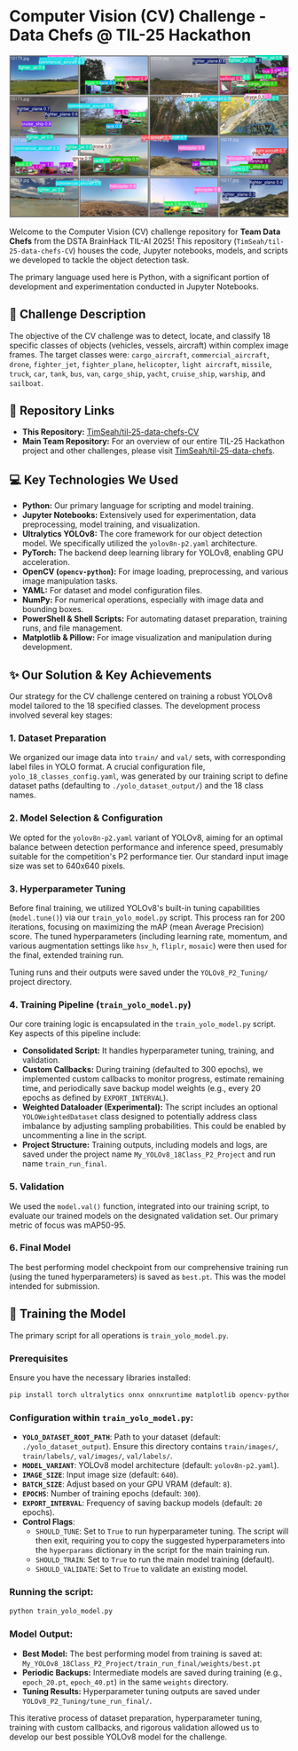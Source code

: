 # Computer Vision (CV) Challenge - Data Chefs @ TIL-25 Hackathon

![Validation Batch Prediction](felixfelixfelix/YOLOv8_P2_Tuning/train9/val_batch2_pred.jpg)

Welcome to the Computer Vision (CV) challenge repository for **Team Data Chefs** from the DSTA BrainHack TIL-AI 2025! This repository (`TimSeah/til-25-data-chefs-CV`) houses the code, Jupyter notebooks, models, and scripts we developed to tackle the object detection task.

The primary language used here is Python, with a significant portion of development and experimentation conducted in Jupyter Notebooks.

## 📝 Challenge Description

The objective of the CV challenge was to detect, locate, and classify 18 specific classes of objects (vehicles, vessels, aircraft) within complex image frames. The target classes were: `cargo_aircraft`, `commercial_aircraft`, `drone`, `fighter_jet`, `fighter_plane`, `helicopter`, `light aircraft`, `missile`, `truck`, `car`, `tank`, `bus`, `van`, `cargo_ship`, `yacht`, `cruise_ship`, `warship`, and `sailboat`.

## 🔗 Repository Links

*   **This Repository:** [TimSeah/til-25-data-chefs-CV](https://github.com/TimSeah/til-25-data-chefs-CV)
*   **Main Team Repository:** For an overview of our entire TIL-25 Hackathon project and other challenges, please visit [TimSeah/til-25-data-chefs](https://github.com/TimSeah/til-25-data-chefs).

## 💻 Key Technologies We Used

*   **Python:** Our primary language for scripting and model training.
*   **Jupyter Notebooks:** Extensively used for experimentation, data preprocessing, model training, and visualization.
*   **Ultralytics YOLOv8:** The core framework for our object detection model. We specifically utilized the `yolov8n-p2.yaml` architecture.
*   **PyTorch:** The backend deep learning library for YOLOv8, enabling GPU acceleration.
*   **OpenCV (`opencv-python`):** For image loading, preprocessing, and various image manipulation tasks.
*   **YAML:** For dataset and model configuration files.
*   **NumPy:** For numerical operations, especially with image data and bounding boxes.
*   **PowerShell & Shell Scripts:** For automating dataset preparation, training runs, and file management.
*   **Matplotlib & Pillow:** For image visualization and manipulation during development.

## ✨ Our Solution & Key Achievements

Our strategy for the CV challenge centered on training a robust YOLOv8 model tailored to the 18 specified classes. The development process involved several key stages:

### 1. Dataset Preparation
We organized our image data into `train/` and `val/` sets, with corresponding label files in YOLO format. A crucial configuration file, `yolo_18_classes_config.yaml`, was generated by our training script to define dataset paths (defaulting to `./yolo_dataset_output/`) and the 18 class names.

### 2. Model Selection & Configuration
We opted for the `yolov8n-p2.yaml` variant of YOLOv8, aiming for an optimal balance between detection performance and inference speed, presumably suitable for the competition's P2 performance tier. Our standard input image size was set to 640x640 pixels.

### 3. Hyperparameter Tuning
Before final training, we utilized YOLOv8's built-in tuning capabilities (`model.tune()`) via our `train_yolo_model.py` script. This process ran for 200 iterations, focusing on maximizing the mAP (mean Average Precision) score. The tuned hyperparameters (including learning rate, momentum, and various augmentation settings like `hsv_h`, `fliplr`, `mosaic`) were then used for the final, extended training run.

Tuning runs and their outputs were saved under the `YOLOv8_P2_Tuning/` project directory. 

### 4. Training Pipeline (`train_yolo_model.py`)
Our core training logic is encapsulated in the `train_yolo_model.py` script. Key aspects of this pipeline include:
*   **Consolidated Script:** It handles hyperparameter tuning, training, and validation.
*   **Custom Callbacks:** During training (defaulted to 300 epochs), we implemented custom callbacks to monitor progress, estimate remaining time, and periodically save backup model weights (e.g., every 20 epochs as defined by `EXPORT_INTERVAL`).
*   **Weighted Dataloader (Experimental):** The script includes an optional `YOLOWeightedDataset` class designed to potentially address class imbalance by adjusting sampling probabilities. This could be enabled by uncommenting a line in the script.
*   **Project Structure:** Training outputs, including models and logs, are saved under the project name `My_YOLOv8_18Class_P2_Project` and run name `train_run_final`.

### 5. Validation
We used the `model.val()` function, integrated into our training script, to evaluate our trained models on the designated validation set. Our primary metric of focus was mAP50-95.

### 6. Final Model
The best performing model checkpoint from our comprehensive training run (using the tuned hyperparameters) is saved as `best.pt`. This was the model intended for submission.

## 🚀 Training the Model

The primary script for all operations is `train_yolo_model.py`.

### Prerequisites
Ensure you have the necessary libraries installed:
```bash
pip install torch ultralytics onnx onnxruntime matplotlib opencv-python Pillow pyyaml --quiet
```

### Configuration within `train_yolo_model.py`:
*   **`YOLO_DATASET_ROOT_PATH`**: Path to your dataset (default: `./yolo_dataset_output`). Ensure this directory contains `train/images/`, `train/labels/`, `val/images/`, `val/labels/`.
*   **`MODEL_VARIANT`**: YOLOv8 model architecture (default: `yolov8n-p2.yaml`).
*   **`IMAGE_SIZE`**: Input image size (default: `640`).
*   **`BATCH_SIZE`**: Adjust based on your GPU VRAM (default: `8`).
*   **`EPOCHS`**: Number of training epochs (default: `300`).
*   **`EXPORT_INTERVAL`**: Frequency of saving backup models (default: `20` epochs).
*   **Control Flags**:
    *   `SHOULD_TUNE`: Set to `True` to run hyperparameter tuning. The script will then exit, requiring you to copy the suggested hyperparameters into the `hyperparams` dictionary in the script for the main training run.
    *   `SHOULD_TRAIN`: Set to `True` to run the main model training (default).
    *   `SHOULD_VALIDATE`: Set to `True` to validate an existing model.

### Running the script:
```bash
python train_yolo_model.py
```

### Model Output:
*   **Best Model:** The best performing model from training is saved at:
    `My_YOLOv8_18Class_P2_Project/train_run_final/weights/best.pt`
*   **Periodic Backups:** Intermediate models are saved during training (e.g., `epoch_20.pt`, `epoch_40.pt`) in the same `weights` directory.
*   **Tuning Results:** Hyperparameter tuning outputs are saved under `YOLOv8_P2_Tuning/tune_run_final/`.

This iterative process of dataset preparation, hyperparameter tuning, training with custom callbacks, and rigorous validation allowed us to develop our best possible YOLOv8 model for the challenge.
